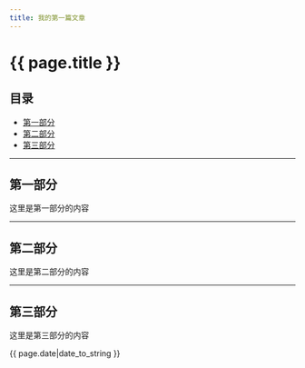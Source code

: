 ```yaml
---
title: 我的第一篇文章
---
```


# {{ page.title }}

## 目录
+ [第一部分](#partI)
+ [第二部分](#partII)
+ [第三部分](#partIII)

----------------------------------

## 第一部分
 
 这里是第一部分的内容

 ----------------------------------

 ## 第二部分
  
  这里是第二部分的内容

  ----------------------------------

  ## 第三部分
   
   这里是第三部分的内容

   {{ page.date|date_to_string }}
